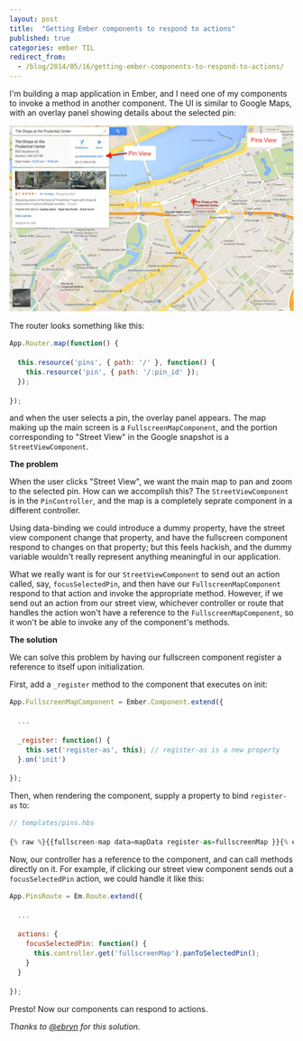 ```yaml
---
layout: post
title:  "Getting Ember components to respond to actions"
published: true
categories: ember TIL
redirect_from:
  - /blog/2014/05/16/getting-ember-components-to-respond-to-actions/
---
```


I'm building a map application in Ember, and I need one of my components to invoke a method in another component. The UI is similar to Google Maps, with an overlay panel showing details about the selected pin:

![Map](/images/posts/2014-05/map.png)

<!-- more -->

The router looks something like this:

```js
App.Router.map(function() {

  this.resource('pins', { path: '/' }, function() {
    this.resource('pin', { path: '/:pin_id' });
  });

});
```

and when the user selects a pin, the overlay panel appears. The map making up the main screen is a `FullscreenMapComponent`, and the portion corresponding to "Street View" in the Google snapshot is a `StreetViewComponent`.

**The problem**

When the user clicks "Street View", we want the main map to pan and zoom to the selected pin. How can we accomplish this? The `StreetViewComponent` is in the `PinController`, and the map is a completely seprate component in a different controller.

Using data-binding we could introduce a dummy property, have the street view component change that property, and have the fullscreen component respond to changes on that property; but this feels hackish, and the dummy variable wouldn't really represent anything meaningful in our application.

What we really want is for our `StreetViewComponent` to send out an action called, say, `focusSelectedPin`, and then have our `FullscreenMapComponent` respond to that action and invoke the appropriate method. However, if we send out an action from our street view, whichever controller or route that handles the action won't have a reference to the `FullscreenMapComponent`, so it won't be able to invoke any of the component's methods.

**The solution**

We can solve this problem by having our fullscreen component register a reference to itself upon initialization.

First, add a `_register` method to the component that executes on init:

```js
App.FullscreenMapComponent = Ember.Component.extend({

  ...

  _register: function() {
    this.set('register-as', this); // register-as is a new property
  }.on('init')

});
```

Then, when rendering the component, supply a property to bind `register-as` to:

```js
// templates/pins.hbs

{% raw %}{{fullscreen-map data=mapData register-as=fullscreenMap }}{% endraw %}
```

 
Now, our controller has a reference to the component, and can call methods directly on it. For example, if clicking our street view component sends out a `focusSelectedPin` action, we could handle it like this:

```js
App.PinsRoute = Em.Route.extend({

  ...

  actions: {
    focusSelectedPin: function() {
      this.controller.get('fullscreenMap').panToSelectedPin();
    }
  }

});
```

Presto! Now our components can respond to actions.


<em>Thanks to <a href="http://www.twitter.com/ebryn">@ebryn</a> for this solution.</em>

